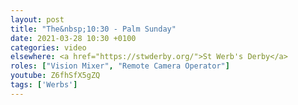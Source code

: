 ```yaml
---
layout: post
title: "The&nbsp;10:30 - Palm Sunday"
date: 2021-03-28 10:30 +0100
categories: video
elsewhere: <a href="https://stwderby.org/">St Werb's Derby</a>
roles: ["Vision Mixer", "Remote Camera Operator"]
youtube: Z6fhSfX5gZQ
tags: ['Werbs']
---
```

